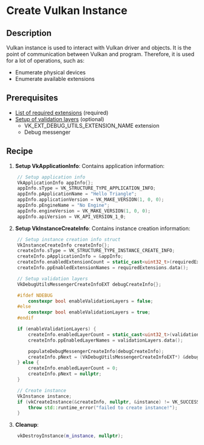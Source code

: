 # Create Vulkan Instance

## Description
Vulkan instance is used to interact with Vulkan driver and objects.
It is the point of communication between Vulkan and program.
Therefore, it is used for a lot of operations, such as:
- Enumerate physical devices
- Enumerate available extensions

## Prerequisites
- [List of required extensions](./002-supported-required-extensions.md) (required)
- [Setup of validation layers](./003-setup-validation-layers.md)  (optional)
    - VK_EXT_DEBUG_UTILS_EXTENSION_NAME extension
    - Debug messenger

## Recipe

1. **Setup VkApplicationInfo**: Contains application information:
```cpp
    // Setup application info
    VkApplicationInfo appInfo{};
    appInfo.sType = VK_STRUCTURE_TYPE_APPLICATION_INFO;
    appInfo.pApplicationName = "Hello Triangle";
    appInfo.applicationVersion = VK_MAKE_VERSION(1, 0, 0);
    appInfo.pEngineName = "No Engine";
    appInfo.engineVersion = VK_MAKE_VERSION(1, 0, 0);
    appInfo.apiVersion = VK_API_VERSION_1_0;
```

2. **Setup VkInstanceCreateInfo**: Contains instance creation information:
```cpp
    // Setup instance creation info struct
    VkInstanceCreateInfo createInfo{};
    createInfo.sType = VK_STRUCTURE_TYPE_INSTANCE_CREATE_INFO;
    createInfo.pApplicationInfo = &appInfo;
    createInfo.enabledExtensionCount = static_cast<uint32_t>(requiredExtensions.size());
    createInfo.ppEnabledExtensionNames = requiredExtensions.data();

    // Setup validation layers
    VkDebugUtilsMessengerCreateInfoEXT debugCreateInfo{};

    #ifdef NDEBUG
        constexpr bool enableValidationLayers = false;
    #else
        constexpr bool enableValidationLayers = true;
    #endif

    if (enableValidationLayers) {
        createInfo.enabledLayerCount = static_cast<uint32_t>(validationLayers.size());
        createInfo.ppEnabledLayerNames = validationLayers.data();

        populateDebugMessengerCreateInfo(debugCreateInfo);
        createInfo.pNext = (VkDebugUtilsMessengerCreateInfoEXT*) &debugCreateInfo;
    } else {
        createInfo.enabledLayerCount = 0;
        createInfo.pNext = nullptr;
    }

    // Create instance
    VkInstance instance;
    if (vkCreateInstance(&createInfo, nullptr, &instance) != VK_SUCCESS) {
        throw std::runtime_error("failed to create instance!");
    }
```

3. **Cleanup**:
```cpp
    vkDestroyInstance(m_instance, nullptr);
```